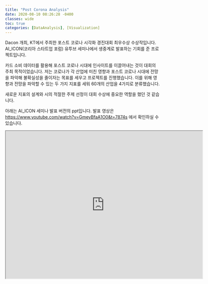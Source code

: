 ```yaml
---
title: "Post Corona Analysis"
date: 2020-08-10 08:26:28 -0400
classes: wide
toc: true
categories: [DataAnalysis], [Visualization]
---
```


Dacon 개최, KT에서 주최한 포스트 코로나 시각화 경진대회 최우수상 수상작입니다. 
AI_ICON(코리아 스타트업 포럼) 유투브 세미나에서 생중계로 발표하는 기회를 준 프로젝트입니다.

카드 소비 데이터를 활용해 포스트 코로나 시대에 인사이트를 이끌어내는 것이 대회의 주최 목적이었습니다.
저는 코로나가 각 산업에 미친 영향과 포스트 코로나 시대에 전망을 파악해 불확실성을 줄이자는 목표를 세우고 프로젝트를 진행했습니다.
이를 위해 영향과 전망을 파악할 수 있는 두 가지 지표를 세워 60개의 산업을 4가지로 분류했습니다.

새로운 지표의 설계와 시의 적절한 주제 선정이 대회 수상에 중요한 역할을 했던 것 같습니다.

아래는 AI_ICON 세미나 발표 버전의 ppt입니다.
발표 영상은 https://www.youtube.com/watch?v=GmeyBfaA1O0&t=7874s 에서 확인하실 수 있습니다.

<iframe src="https://drive.google.com/file/d/10HPqjyDzDTAziUIOxmDnBNcc0vkGTCbe/preview" width="640" height="480"></iframe>
